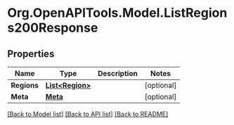 # Org.OpenAPITools.Model.ListRegions200Response

## Properties

Name | Type | Description | Notes
------------ | ------------- | ------------- | -------------
**Regions** | [**List&lt;Region&gt;**](Region.md) |  | [optional] 
**Meta** | [**Meta**](Meta.md) |  | [optional] 

[[Back to Model list]](../README.md#documentation-for-models) [[Back to API list]](../README.md#documentation-for-api-endpoints) [[Back to README]](../README.md)

